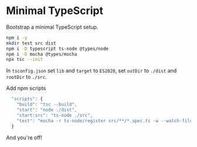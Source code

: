 # Minimal TypeScript

Bootstrap a minimal TypeScript setup.

```bash
npm i -y
mkdir test src dist
npm i -D typescript ts-node @types/node
npm i -D mocha @types/mocha
npx tsc --init
```
In `tsconfig.json` set `lib` and `target` to `ES2020`, set
`outDir` to `./dist` and `rootDir` to `./src`.

Add npm scripts
```javascript
  "scripts": {
    "build": "tsc --build",
    "start": "node ./dist",
    "start:src": "ts-node ./src",
    "test": "mocha -r ts-node/register src/**/*.spec.ts -w --watch-files src"
  }
```

And you're off!
